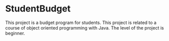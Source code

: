 # StudentBudget
This project is a budget program for students. This project is related to a course of object oriented programming with Java.
The level of the project is beginner.
